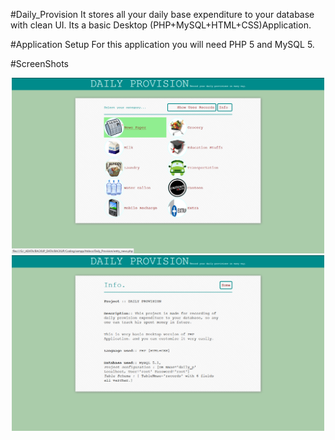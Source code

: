 #Daily_Provision
It stores all your daily base expenditure to your database with clean UI.
Its a basic Desktop (PHP+MySQL+HTML+CSS)Application.

#Application Setup
For this application you will need PHP 5 and MySQL 5.

#ScreenShots
<p align="center">
  <img src="./view/home.png" width="500"/>
  <img src="./view/info.png" width="500"/>
</p>

